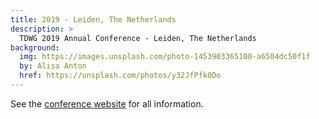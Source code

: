 ```yaml
---
title: 2019 - Leiden, The Netherlands
description: >
  TDWG 2019 Annual Conference - Leiden, The Netherlands
background:
  img: https://images.unsplash.com/photo-1453903365100-a6504dc50f1f
  by: Alisa Anton
  href: https://unsplash.com/photos/y32JfPfk0Do
---
```


See the [conference website](https://biodiversitynext.org) for all information.
